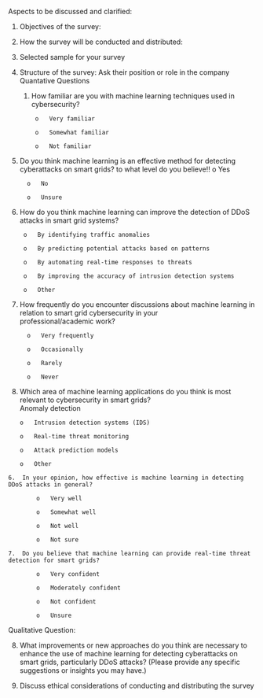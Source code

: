 Aspects to be discussed and clarified:
1.	Objectives of the survey:
   
3.	How the survey will be conducted and distributed:
4.	Selected sample for your survey
5.	Structure of the survey:
   Ask their position or role in the company
      Quantative Questions
  	
    1. How familiar are you with machine learning techniques used in cybersecurity?
            
            o	Very familiar
        	
            o	Somewhat familiar
        	
            o	Not familiar
  	
   2. Do you think machine learning is an effective method for detecting cyberattacks on smart grids? to what level do you believe!!
            o	Yes
           	
            o	No
            
            o	Unsure
            
   3.  How do you think machine learning can improve the detection of DDoS attacks in smart grid systems?


            o	By identifying traffic anomalies
            
            o	By predicting potential attacks based on patterns
            
            o	By automating real-time responses to threats
            
            o	By improving the accuracy of intrusion detection systems
            
            o	Other

      
   4. How frequently do you encounter discussions about machine learning in relation to smart grid cybersecurity in your             
      professional/academic work?
      
            o	Very frequently
            
            o	Occasionally
            
            o	Rarely
            
            o	Never
            
   5.	Which area of machine learning applications do you think is most relevant to cybersecurity in smart grids?  
   Anomaly detection

            o	Intrusion detection systems (IDS)
            
            o	Real-time threat monitoring
            
            o	Attack prediction models
            
            o	Other 
            
    6.	In your opinion, how effective is machine learning in detecting DDoS attacks in general?
       
            o	Very well
           	
            o	Somewhat well
            
            o	Not well
            
            o	Not sure
      
    7.	Do you believe that machine learning can provide real-time threat detection for smart grids?
      
            o	Very confident
      
            o	Moderately confident
            
            o	Not confident
            
            o	Unsure
   
   Qualitative Question:
   
   8.	What improvements or new approaches do you think are necessary to enhance the use of machine learning for detecting cyberattacks 
       on smart grids, particularly DDoS attacks?
   (Please provide any specific suggestions or insights you may have.)

7.	Discuss ethical considerations of conducting and distributing the survey
